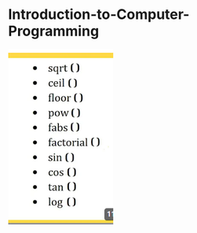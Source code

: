 # Introduction-to-Computer-Programming

![](https://github.com/deepakkush02/Introduction-to-Computer-Programming/blob/main/Screenshot%202024-05-23%20234910.png)
